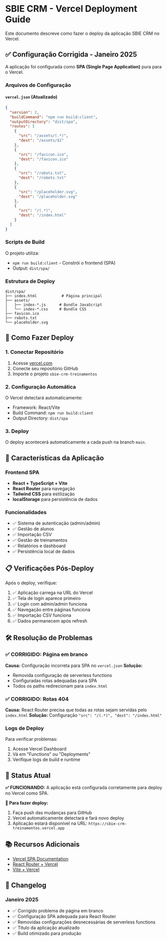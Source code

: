 # SBIE CRM - Vercel Deployment Guide

Este documento descreve como fazer o deploy da aplicação SBIE CRM no Vercel.

## ✅ Configuração Corrigida - Janeiro 2025

A aplicação foi configurada como **SPA (Single Page Application)** pura para o Vercel.

### Arquivos de Configuração

#### `vercel.json` (Atualizado)
```json
{
  "version": 2,
  "buildCommand": "npm run build:client",
  "outputDirectory": "dist/spa",
  "routes": [
    {
      "src": "/assets/(.*)",
      "dest": "/assets/$1"
    },
    {
      "src": "/favicon.ico",
      "dest": "/favicon.ico"
    },
    {
      "src": "/robots.txt",
      "dest": "/robots.txt"
    },
    {
      "src": "/placeholder.svg",
      "dest": "/placeholder.svg"
    },
    {
      "src": "/(.*)",
      "dest": "/index.html"
    }
  ]
}
```

### Scripts de Build

O projeto utiliza:
- `npm run build:client` - Constrói o frontend (SPA)
- Output: `dist/spa/`

### Estrutura de Deploy

```
dist/spa/
├── index.html           # Página principal
├── assets/
│   ├── index-*.js      # Bundle JavaScript
│   └── index-*.css     # Bundle CSS
├── favicon.ico
├── robots.txt
└── placeholder.svg
```

## 🚀 Como Fazer Deploy

### 1. Conectar Repositório
1. Acesse [vercel.com](https://vercel.com)
2. Conecte seu repositório GitHub
3. Importe o projeto `sbie-crm-treinamentos`

### 2. Configuração Automática
O Vercel detectará automaticamente:
- Framework: React/Vite
- Build Command: `npm run build:client`
- Output Directory: `dist/spa`

### 3. Deploy
O deploy acontecerá automaticamente a cada push na branch `main`.

## 🔧 Características da Aplicação

### Frontend SPA
- **React + TypeScript + Vite**
- **React Router** para navegação
- **Tailwind CSS** para estilização
- **localStorage** para persistência de dados

### Funcionalidades
- ✅ Sistema de autenticação (admin/admin)
- ✅ Gestão de alunos
- ✅ Importação CSV
- ✅ Gestão de treinamentos  
- ✅ Relatórios e dashboard
- ✅ Persistência local de dados

## 📋 Verificações Pós-Deploy

Após o deploy, verifique:
1. ✅ Aplicação carrega na URL do Vercel
2. ✅ Tela de login aparece primeiro
3. ✅ Login com admin/admin funciona
4. ✅ Navegação entre páginas funciona
5. ✅ Importação CSV funciona
6. ✅ Dados permanecem após refresh

## 🛠️ Resolução de Problemas

### ✅ CORRIGIDO: Página em branco
**Causa:** Configuração incorreta para SPA no `vercel.json`
**Solução:** 
- Removida configuração de serverless functions
- Configuradas rotas adequadas para SPA
- Todos os paths redirecionam para `index.html`

### ✅ CORRIGIDO: Rotas 404  
**Causa:** React Router precisa que todas as rotas sejam servidas pelo `index.html`
**Solução:** Configuração `"src": "/(.*)", "dest": "/index.html"`

### Logs de Deploy
Para verificar problemas:
1. Acesse Vercel Dashboard
2. Vá em "Functions" ou "Deployments"  
3. Verifique logs de build e runtime

## 🎯 Status Atual

**✅ FUNCIONANDO:** A aplicação está configurada corretamente para deploy no Vercel como SPA.

**📝 Para fazer deploy:**
1. Faça push das mudanças para GitHub
2. Vercel automaticamente detectará e fará novo deploy
3. Aplicação estará disponível na URL: `https://sbie-crm-treinamentos.vercel.app`

## 📚 Recursos Adicionais

- [Vercel SPA Documentation](https://vercel.com/guides/deploying-react-with-vercel)
- [React Router + Vercel](https://vercel.com/guides/deploying-react-with-vercel#routing)
- [Vite + Vercel](https://vitejs.dev/guide/static-deploy.html#vercel)

## 🔄 Changelog

### Janeiro 2025
- ✅ Corrigido problema de página em branco
- ✅ Configuração SPA adequada para React Router
- ✅ Removidas configurações desnecessárias de serverless functions
- ✅ Título da aplicação atualizado
- ✅ Build otimizado para produção

